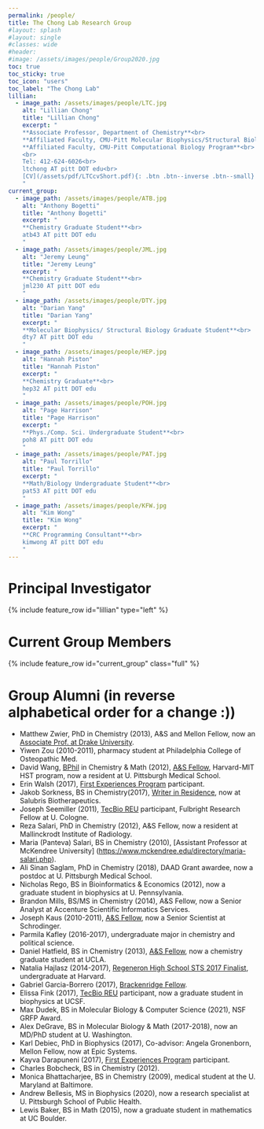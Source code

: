```yaml
---
permalink: /people/
title: The Chong Lab Research Group
#layout: splash
#layout: single
#classes: wide
#header:
#image: /assets/images/people/Group2020.jpg
toc: true
toc_sticky: true
toc_icon: "users"
toc_label: "The Chong Lab"
lillian:
  - image_path: /assets/images/people/LTC.jpg
    alt: "Lillian Chong"
    title: "Lillian Chong"
    excerpt: "
    **Associate Professor, Department of Chemistry**<br>
    **Affiliated Faculty, CMU-Pitt Molecular Biophysics/Structural Biology Program**<br>
    **Affiliated Faculty, CMU-Pitt Computational Biology Program**<br>
    <br>
    Tel: 412-624-6026<br>
    ltchong AT pitt DOT edu<br>
    [CV](/assets/pdf/LTCcvShort.pdf){: .btn .btn--inverse .btn--small}
    "
current_group:
  - image_path: /assets/images/people/ATB.jpg
    alt: "Anthony Bogetti"
    title: "Anthony Bogetti"
    excerpt: "
    **Chemistry Graduate Student**<br>
    atb43 AT pitt DOT edu
    "
  - image_path: /assets/images/people/JML.jpg
    alt: "Jeremy Leung"
    title: "Jeremy Leung"
    excerpt: "
    **Chemistry Graduate Student**<br>
    jml230 AT pitt DOT edu
    "
  - image_path: /assets/images/people/DTY.jpg
    alt: "Darian Yang"
    title: "Darian Yang"
    excerpt: "
    **Molecular Biophysics/ Structural Biology Graduate Student**<br>
    dty7 AT pitt DOT edu
    "
  - image_path: /assets/images/people/HEP.jpg
    alt: "Hannah Piston"
    title: "Hannah Piston"
    excerpt: "
    **Chemistry Graduate**<br>
    hep32 AT pitt DOT edu
    "
  - image_path: /assets/images/people/POH.jpg
    alt: "Page Harrison"
    title: "Page Harrison"
    excerpt: "
    **Phys./Comp. Sci. Undergraduate Student**<br>
    poh8 AT pitt DOT edu
    "
  - image_path: /assets/images/people/PAT.jpg
    alt: "Paul Torrillo"
    title: "Paul Torrillo"
    excerpt: "
    **Math/Biology Undergraduate Student**<br>
    pat53 AT pitt DOT edu
    "
  - image_path: /assets/images/people/KFW.jpg
    alt: "Kim Wong"
    title: "Kim Wong"
    excerpt: "
    **CRC Programming Consultant**<br>
    kimwong AT pitt DOT edu
    "
---
```


# Principal Investigator
{% include feature_row id="lillian" type="left" %}

# Current Group Members
{% include feature_row id="current_group" class="full" %}

# Group Alumni (in reverse alphabetical order for a change :))

* Matthew Zwier, PhD in Chemistry (2013), A&S and Mellon Fellow, now an [Associate Prof. at Drake University](https://www.drake.edu/chemistry/facultystaff/drmatthewzwier/).  
* Yiwen Zou (2010-2011), pharmacy student at Philadelphia College of Osteopathic Med.  
* David Wang, [BPhil](http://www.honorscollege.pitt.edu/bphil-degree) in Chemistry & Math (2012), [A&S Fellow](https://www.asundergrad.pitt.edu/research/awards-and-funding#summer-undergraduate-research-awards), Harvard-MIT HST program, now a resident at U. Pittsburgh Medical School.  
* Erin Walsh (2017), [First Experiences Program](https://www.asundergrad.pitt.edu/research/first-experiences-research) participant.  
* Jakob Sorkness, BS in Chemistry(2017), [Writer in Residence](https://medium.com/pitt-undergraduate-science-writing), now at Salubris Biotherapeutics.  
* Joseph Seemiller (2011), [TecBio REU](http://www.tecbioreu.pitt.edu/) participant, Fulbright Research Fellow at U. Cologne.  
* Reza Salari, PhD in Chemistry (2012), A&S Fellow, now a resident at Mallinckrodt Institute of Radiology.  
* Maria (Panteva) Salari, BS in Chemistry (2010), [Assistant Professor at McKendree University] (https://www.mckendree.edu/directory/maria-salari.php).  
* Ali Sinan Saglam, PhD in Chemistry (2018), DAAD Grant awardee, now a postdoc at U. Pittsburgh Medical School.  
* Nicholas Rego, BS in Bioinformatics & Economics (2012), now a graduate student in biophysics at U. Pennsylvania.  
* Brandon Mills, BS/MS in Chemistry (2014), A&S Fellow, now a Senior Analyst at Accenture Scientific Informatics Services.  
* Joseph Kaus (2010-2011), [A&S Fellow](https://www.asundergrad.pitt.edu/research/awards-and-funding#summer-undergraduate-research-awards), now a Senior Scientist at Schrodinger.  
* Parmila Kafley (2016-2017), undergraduate major in chemistry and political science.  
* Daniel Hatfield, BS in Chemistry (2013), [A&S Fellow](https://www.asundergrad.pitt.edu/research/awards-and-funding#summer-undergraduate-research-awards), now a chemistry graduate student at UCLA.  
* Natalia Hajlasz (2014-2017), [Regeneron High School STS 2017 Finalist](https://student.societyforscience.org/regeneronsts-finalists-2017), undergraduate at Harvard.
* Gabriel Garcia-Borrero (2017), [Brackenridge Fellow](http://www.honorscollege.pitt.edu/summer-brackenridge-fellowships).  
* Elissa Fink (2017), [TecBio REU](http://www.tecbioreu.pitt.edu/) participant, now a graduate student in biophysics at UCSF.  
* Max Dudek, BS in Molecular Biology & Computer Science (2021), NSF GRFP Award.  
* Alex DeGrave, BS in Molecular Biology & Math (2017-2018), now an MD/PhD student at U. Washington.  
* Karl Debiec, PhD in Biophysics (2017), Co-advisor: Angela Gronenborn, Mellon Fellow, now at Epic Systems.  
* Kayva Darapuneni (2017), [First Experiences Program](https://www.asundergrad.pitt.edu/research/first-experiences-research) participant.  
* Charles Bobcheck, BS in Chemistry (2012).  
* Monica Bhattacharjee, BS in Chemistry (2009), medical student at the U. Maryland at Baltimore. 
* Andrew Bellesis, MS in Biophysics (2020), now a research specialist at U. Pittsburgh School of Public Health.  
* Lewis Baker, BS in Math (2015), now a graduate student in mathematics at UC Boulder.  












